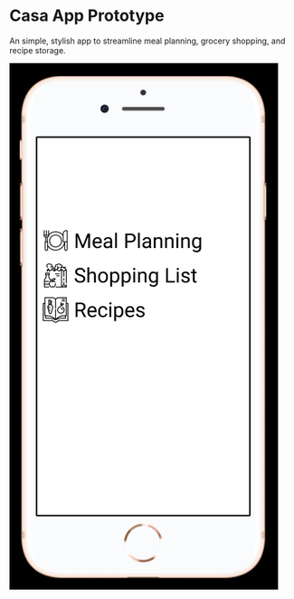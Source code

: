 # Casa App Prototype
An simple, stylish app to streamline meal planning, grocery shopping, and recipe storage.

![Image of Casa App Homepage](/casa-app-menu-image.png)

